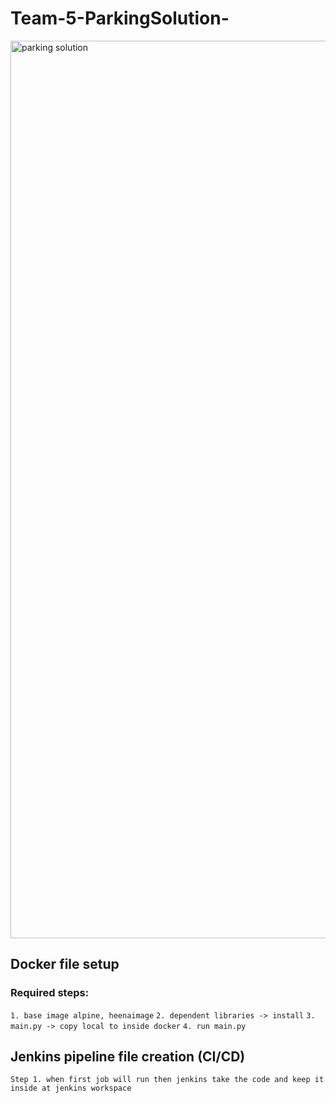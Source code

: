 # Team-5-ParkingSolution-
<img width="1436" alt="parking solution" src="https://github.com/user-attachments/assets/8f14a14a-b738-4876-abaa-10a5c85c039a">


## Docker file setup 
### Required steps:
``` 1. base image alpine, heenaimage ```
``` 2. dependent libraries -> install ```
``` 3. main.py -> copy local to inside docker ```
``` 4. run main.py ```

## Jenkins pipeline file creation (CI/CD)
``` Step 1. when first job will run then jenkins take the code and keep it inside at jenkins workspace ```
``` Step 2. create a docker image run using build command ->  
